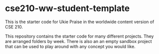 # cse210-ww-student-template
This is the starter code for Ukie Praise in the worldwide content version of CSE 210.

This repository contains the starter code for many different projects. They are arranged folders by week. There is also an an empty sandbox project that can be used to play around with any concept you would like.